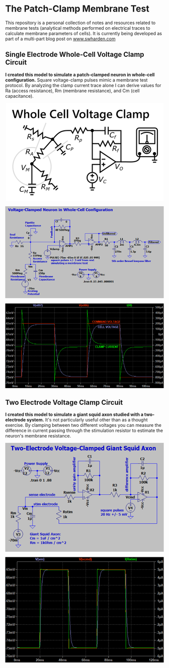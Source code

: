 # The Patch-Clamp Membrane Test

This repository is a personal collection of notes and resources related to membrane tests (analytical methods performed on electrical traces to calculate membrane parameters of cells). It is currently being developed as part of a multi-part blog post on www.swharden.com

## Single Electrode Whole-Cell Voltage Clamp Circuit

**I created this model to simulate a patch-clamped neuron in whole-cell configuration.** Square voltage-clamp pulses mimic a membrane test protocol. By analyzing the clamp current trace alone I can derive values for Ra (access resistance), Rm (membrane resistance), and Cm (cell capacitance).

<div align="center">

![](dev/diagram/whole-cell-voltage-clamp-diagram.png)

![](models/two-electrode-advanced/voltage-clamp-circuit.png)

![](models/two-electrode-advanced/voltage-clamp-simulation.png)

</div>


## Two Electrode Voltage Clamp Circuit

**I created this model to simulate a giant squid axon studied with a two-electrode system.** It's not particularly useful other than as a thought exercise. By clamping between two different voltages you can measure the difference in current passing through the stimulation resistor to estimate the neuron's membrane resistance.

<div align="center">

![](models\single-electrode-simple\VC-single-electrode-circuit.png)

![](models\single-electrode-simple\VC-single-electrode-simulation.png)

</div>